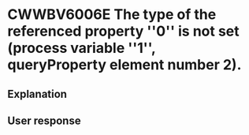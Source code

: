 # CWWBV6006E The type of the referenced property ''0'' is not set (process variable ''1'', queryProperty element number 2).

## Explanation

## User response